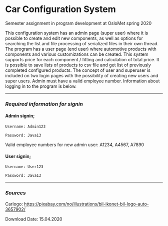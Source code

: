 # Car Configuration System
Semester assignment in program development at OsloMet spring 2020

This configuration system has an admin page (super user) where it is possible to create and edit new components,
as well as options for searching the list and file processing of serialized files in their own thread.
The program has a user page (end user) where automotive products with components and various customizations
can be created. This system supports price for each component / fitting and calculation of total price. It is
possible to save lists of products to csv file and get list of previously completed configured products.
The concept of user and superuser is included on two login pages with the possibility of creating new
users and super users. Admin must have a valid employee number. Information about logging in to the program is below.

------
### **_Required information for signin_**

#### **Admin signin;**
````
Username: Admin123

Password: Java13
````
Valid employee numbers for new admin user: A1234, A4567, A7890

#### **User signin;**
````
Username: User123

Password: Java13
````
---

### **_Sources_**
Carlogo:
https://pixabay.com/no/illustrations/bil-ikonet-bil-logo-auto-3657902/

Download Date: 15.04.2020
